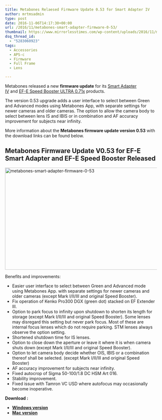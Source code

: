 ```yaml
---
title: Metabones Relaesed Firmware Update 0.53 for Smart Adapter IV
author: mrtmsadmin
type: post
date: 2016-11-06T14:17:30+00:00
url: /2016/11/metabones-smart-adapter-firmware-0-53/
thumbnail: https://www.mirrorlesstimes.com/wp-content/uploads/2016/11/metabones-released-firmware-update-v0-46-for-ef-e-smart-adapter-and-ef-e-speed-booster.jpg
dsq_thread_id:
  - "5283060923"
tags:
  - Accessories
  - APS-c
  - Firmware
  - Full Frame
  - Lens

---
```

Metabones released a new **firmware update** for its <a href="http://amzn.to/2eqWjyF" target="_blank" rel="external nofollow">Smart Adapter IV</a> and <a href="http://amzn.to/2er1w9w" target="_blank" rel="external nofollow">EF-E Speed Booster ULTRA 0.71x</a> products.

The version 0.53 upgrade adds a user interface to select between Green and Advanced modes using Metabones App, with separate settings for newer cameras and older cameras. The option to allow the camera body to select between lens IS and IBIS or in combination and AF accuracy improvement for subjects near infinity.

More information about the **Metabones firmware update version 0.53** with the download links can be found below.<!--more-->

## Metabones Firmware Update V0.53 for EF-E Smart Adapter and EF-E Speed Booster Released

[<img class="aligncenter size-full wp-image-706" src="https://i0.wp.com/www.mirrorlesstimes.com/wp-content/uploads/2016/11/metabones-smart-adapter-firmware-0-53.jpg?resize=600%2C337&#038;ssl=1" alt="metabones-smart-adapter-firmware-0-53" width="600" height="337" srcset="https://i0.wp.com/www.mirrorlesstimes.com/wp-content/uploads/2016/11/metabones-smart-adapter-firmware-0-53.jpg?w=900&ssl=1 900w, https://i0.wp.com/www.mirrorlesstimes.com/wp-content/uploads/2016/11/metabones-smart-adapter-firmware-0-53.jpg?resize=300%2C169&ssl=1 300w, https://i0.wp.com/www.mirrorlesstimes.com/wp-content/uploads/2016/11/metabones-smart-adapter-firmware-0-53.jpg?resize=768%2C432&ssl=1 768w" sizes="(max-width: 600px) 100vw, 600px" data-recalc-dims="1" />][1]

Benefits and improvements:

  * Easier user interface to select between Green and Advanced mode using Metabones App. with separate settings for newer cameras and older cameras (except Mark I/II/III and original Speed Booster).
  * Fix operation of Kenko Pro300 DGX (green dot) stacked on EF Extender III.
  * Option to park focus to infinity upon shutdown to shorten its length for storage (except Mark I/II/III and original Speed Booster). Some lenses may disregard this setting but never park focus. Most of these are internal focus lenses which do not require parking. STM lenses always observe the option setting.
  * Shortened shutdown time for IS lenses.
  * Option to close down the aperture or leave it where it is when camera shuts down (except Mark I/II/III and original Speed Booster).
  * Option to let camera body decide whether OIS, IBIS or a combination thereof shall be selected. (except Mark I/II/III and original Speed Booster)
  * AF accuracy improvement for subjects near infinity.
  * Fixed autocrop of Sigma 50-100/1.8 DC HSM Art 016.
  * Stability improvement.
  * Fixed issue with Tamron VC USD where autofocus may occasionally become inoperative.

**Download :**

  * **<a title="" href="http://www.metabones.com/article/of/MARK_IV_Firmware_win" target="_blank" rel="external nofollow">Windows version</a>**
  * **<a title="" href="http://www.metabones.com/article/of/MARK_IV_Firmware_mac" target="_blank" rel="external nofollow">Mac version</a>**

 [1]: https://i0.wp.com/www.mirrorlesstimes.com/wp-content/uploads/2016/11/metabones-smart-adapter-firmware-0-53.jpg?ssl=1